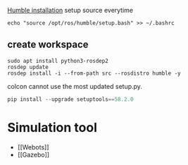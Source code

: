 [Humble installation](https://docs.ros.org/en/humble/Installation/Ubuntu-Install-Debians.html)
setup source everytime
```
echo "source /opt/ros/humble/setup.bash" >> ~/.bashrc
```
## create workspace
```shell
sudo apt install python3-rosdep2
rosdep update
rosdep install -i --from-path src --rosdistro humble -y
```

colcon cannot use the most updated setup.py.
```python
pip install --upgrade setuptools==58.2.0
```
# Simulation tool
- [[Webots]]
- [[Gazebo]]



